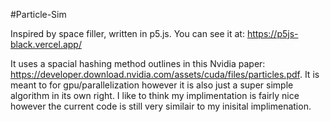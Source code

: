 #Particle-Sim

Inspired by space filler, written in p5.js. You can see it at: https://p5js-black.vercel.app/

It uses a spacial hashing method outlines in this Nvidia paper: https://developer.download.nvidia.com/assets/cuda/files/particles.pdf.
It is meant to for gpu/parallelization however it is also just a super simple algorithm in its own right. I like to think my implimentation is fairly nice however the current code is still very similair to my inisital implimenation. 
